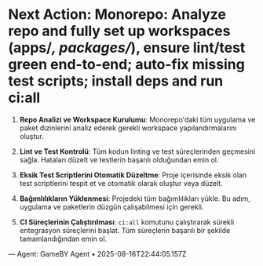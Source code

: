 # Next Action: Monorepo: Analyze repo and fully set up workspaces (apps/*, packages/*), ensure lint/test green end-to-end; auto-fix missing test scripts; install deps and run ci:all

1. **Repo Analizi ve Workspace Kurulumu**: Monorepo'daki tüm uygulama ve paket dizinlerini analiz ederek gerekli workspace yapılandırmalarını oluştur.

2. **Lint ve Test Kontrolü**: Tüm kodun linting ve test süreçlerinden geçmesini sağla. Hataları düzelt ve testlerin başarılı olduğundan emin ol.

3. **Eksik Test Scriptlerini Otomatik Düzeltme**: Proje içerisinde eksik olan test scriptlerini tespit et ve otomatik olarak oluştur veya düzelt.

4. **Bağımlılıkların Yüklenmesi**: Projedeki tüm bağımlılıkları yükle. Bu adım, uygulama ve paketlerin düzgün çalışabilmesi için gerekli.

5. **CI Süreçlerinin Çalıştırılması**: `ci:all` komutunu çalıştırarak sürekli entegrasyon süreçlerini başlat. Tüm süreçlerin başarılı bir şekilde tamamlandığından emin ol.

— Agent: GameBY Agent • 2025-08-16T22:44:05.157Z
